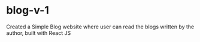 # blog-v-1
Created a Simple Blog website where user can read the blogs written by the author, built with React JS
